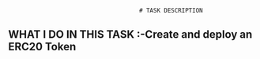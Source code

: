                                          # TASK DESCRIPTION 
## WHAT I DO IN THIS TASK :-Create and deploy an ERC20 Token

